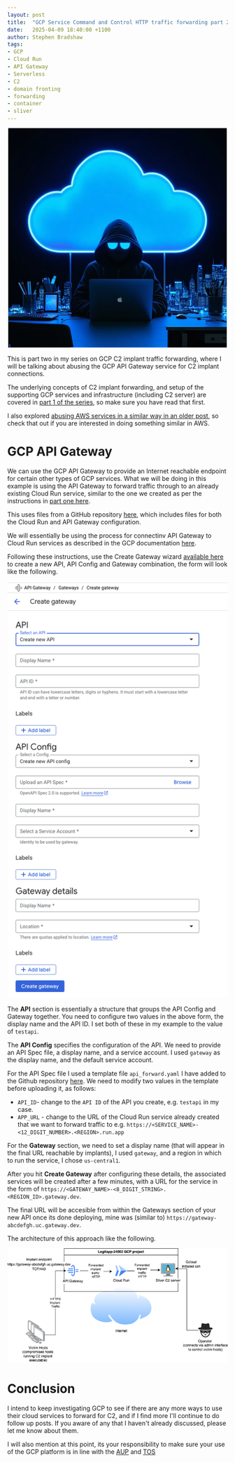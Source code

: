 ```yaml
---
layout: post
title:  "GCP Service Command and Control HTTP traffic forwarding part 2"
date:   2025-04-09 18:40:00 +1100
author: Stephen Bradshaw
tags:
- GCP
- Cloud Run
- API Gateway
- Serverless
- C2
- domain fronting
- forwarding
- container
- sliver
---
```


<p align="center">
  <img width="500" height="500" src="/assets/img/google-cloud-hacker.png" alt="Google Cloud Hacker">
</p>

This is part two in my series on GCP C2 implant traffic forwarding, where I will be talking about abusing the GCP API Gateway service for C2 implant connections.

The underlying concepts of C2 implant forwarding, and setup of the supporting GCP services and infrastructure (including C2 server) are covered in [part 1 of the series](/2025/03/26/gcp-service-C2-forwarding.html), so make sure you have read that first.

I also explored [abusing AWS services in a similar way in an older post](/2023/08/30/aws-service-C2-forwarding.html), so check that out if you are interested in doing something similar in AWS.


# GCP API Gateway

We can use the GCP API Gateway to provide an Internet reachable endpoint for certain other types of GCP services. What we will be doing in this example is using the API Gateway to forward traffic through to an already existing Cloud Run service, similar to the one we created as per the instructions in [part one here](/2025/03/26/gcp-service-C2-forwarding.html#google-cloud-run).

This uses files from a GitHub repository [here](https://github.com/stephenbradshaw/GCPCloudRunC2Forwarder), which includes files for both the Cloud Run and API Gateway configuration.

We will essentially be using the process for connectinv API Gateway to Cloud Run services as described in the GCP documentation [here](https://cloud.google.com/api-gateway/docs/get-started-cloud-run).

Following these instructions, use the Create Gateway wizard [available here](https://console.cloud.google.com/api-gateway/api) to create a new API, API Config and Gateway combination, the form will look like the following.


<p align="center">
  <img src="/assets/img/gateway_wizard.png" alt="GCP API Gateway Creation Form">
</p>


The **API** section is essentially a structure that groups the API Config and Gateway together. You need to configure two values in the above form, the display name and the API ID. I set both of these in my example to the value of `testapi`.

The **API Config** specifies the configuration of the API. We need to provide an API Spec file, a display name, and a service account. I used `gateway` as the display name, and the default service account.

For the API Spec file I used a template file `api_forward.yaml` I have added to the Github repository [here](https://github.com/stephenbradshaw/GCPCloudRunC2Forwarder/blob/main/api_forward.yaml). We need to modify two values in the template before uploading it, as follows:

* `API_ID`- change to the `API ID` of the API you create, e.g. `testapi` in my case.
* `APP_URL` - change to the URL of the Cloud Run service already created that we want to forward traffic to e.g. `https://<SERVICE_NAME>-<12_DIGIT_NUMBER>.<REGION>.run.app`

For the **Gateway** section, we need to set a display name (that will appear in the final URL reachable by implants), I used `gateway`, and a region in which to run the service, I chose `us-central1`.

After you hit **Create Gateway** after configuring these details, the associated services will be created after a few minutes, with a URL for the service in the form of `https://<GATEWAY_NAME>-<8_DIGIT_STRING>.<REGION_ID>.gateway.dev`.

The final URL will be accesible from within the Gateways section of your new API once its done deploying, mine was (similar to) `https://gateway-abcdefgh.uc.gateway.dev`.


The architecture of this approach like the following.

<p align="center">
  <img src="/assets/img/c2_architecture_basic_cr_apigw.png" alt="C2 with Cloud Run Fronting">
</p>


# Conclusion

I intend to keep investigating GCP to see if there are any more ways to use their cloud services to forward for C2, and if I find more I'll continue to do follow up posts. If you aware of any that I haven't already discussed, please let me know about them.

I will also mention at this point, its your responsibility to make sure your use of the GCP platform is in line with the [AUP](https://cloud.google.com/terms/aup?hl=en) and [TOS](https://cloud.google.com/terms/)

